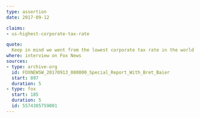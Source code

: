 ```yaml
---
type: assertion
date: 2017-09-12

claims:
- us-highest-corporate-tax-rate

quote:
  Keep in mind we went from the lowest corporate tax rate in the world to, now, the highest.
where: interview on Fox News
sources:
- type: archive-org
  id: FOXNEWSW_20170913_080000_Special_Report_With_Bret_Baier
  start: 897
  duration: 5
- type: fox
  start: 185
  duration: 5
  id: 5574305759001
---
```

